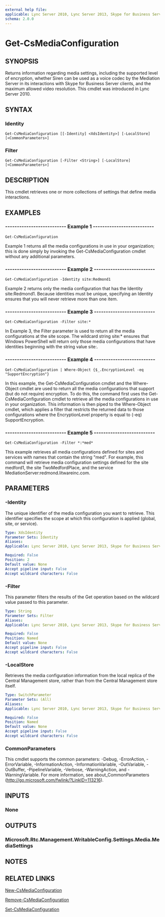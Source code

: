 ```yaml
---
external help file: 
applicable: Lync Server 2010, Lync Server 2013, Skype for Business Server 2015
schema: 2.0.0
---
```


# Get-CsMediaConfiguration

## SYNOPSIS
Returns information regarding media settings, including the supported level of encryption, whether Siren can be used as a voice codec by the Mediation Server in its interactions with Skype for Business Server clients, and the maximum allowed video resolution.
This cmdlet was introduced in Lync Server 2010.


## SYNTAX

### Identity
```
Get-CsMediaConfiguration [[-Identity] <XdsIdentity>] [-LocalStore] [<CommonParameters>]
```

### Filter
```
Get-CsMediaConfiguration [-Filter <String>] [-LocalStore] [<CommonParameters>]
```

## DESCRIPTION
This cmdlet retrieves one or more collections of settings that define media interactions.


## EXAMPLES

### -------------------------- Example 1 --------------------------
```
Get-CsMediaConfiguration
```

Example 1 returns all the media configurations in use in your organization; this is done simply by invoking the Get-CsMediaConfiguration cmdlet without any additional parameters.

### -------------------------- Example 2 --------------------------
```
Get-CsMediaConfiguration -Identity site:Redmond1
```

Example 2 returns only the media configuration that has the Identity site:Redmond1.
Because identities must be unique, specifying an Identity ensures that you will never retrieve more than one item.

### -------------------------- Example 3 --------------------------
```
Get-CsMediaConfiguration -Filter site:*
```

In Example 3, the Filter parameter is used to return all the media configurations at the site scope.
The wildcard string site:* ensures that Windows PowerShell will return only those media configurations that have identities beginning with the string value site:.

### -------------------------- Example 4 --------------------------
```
Get-CsMediaConfiguration | Where-Object {$_.EncryptionLevel -eq "SupportEncryption"}
```

In this example, the Get-CsMediaConfiguration cmdlet and the Where-Object cmdlet are used to return all the media configurations that support (but do not require) encryption.
To do this, the command first uses the Get-CsMediaConfiguration cmdlet to retrieve all the media configurations in use in your organization.
This information is then piped to the Where-Object cmdlet, which applies a filter that restricts the returned data to those configurations where the EncryptionLevel property is equal to (-eq) SupportEncryption.

### -------------------------- Example 5 --------------------------
```
Get-CsMediaConfiguration -Filter *:*med*
```

This example retrieves all media configurations defined for sites and services with names that contain the string "med".
For example, this command will retrieve media configuration settings defined for the site medford1, the site TwoMedfordPlace, and the service MediationServer:redmond.litwareinc.com.


## PARAMETERS

### -Identity
The unique identifier of the media configuration you want to retrieve.
This identifier specifies the scope at which this configuration is applied (global, site, or service).

```yaml
Type: XdsIdentity
Parameter Sets: Identity
Aliases: 
Applicable: Lync Server 2010, Lync Server 2013, Skype for Business Server 2015

Required: False
Position: 2
Default value: None
Accept pipeline input: False
Accept wildcard characters: False
```

### -Filter
This parameter filters the results of the Get operation based on the wildcard value passed to this parameter.

```yaml
Type: String
Parameter Sets: Filter
Aliases: 
Applicable: Lync Server 2010, Lync Server 2013, Skype for Business Server 2015

Required: False
Position: Named
Default value: None
Accept pipeline input: False
Accept wildcard characters: False
```

### -LocalStore
Retrieves the media configuration information from the local replica of the Central Management store, rather than from the Central Management store itself.

```yaml
Type: SwitchParameter
Parameter Sets: (All)
Aliases: 
Applicable: Lync Server 2010, Lync Server 2013, Skype for Business Server 2015

Required: False
Position: Named
Default value: None
Accept pipeline input: False
Accept wildcard characters: False
```

### CommonParameters
This cmdlet supports the common parameters: -Debug, -ErrorAction, -ErrorVariable, -InformationAction, -InformationVariable, -OutVariable, -OutBuffer, -PipelineVariable, -Verbose, -WarningAction, and -WarningVariable. For more information, see about_CommonParameters (http://go.microsoft.com/fwlink/?LinkID=113216).


## INPUTS

### None


## OUTPUTS

### Microsoft.Rtc.Management.WritableConfig.Settings.Media.MediaSettings


## NOTES


## RELATED LINKS

[New-CsMediaConfiguration]()

[Remove-CsMediaConfiguration]()

[Set-CsMediaConfiguration]()